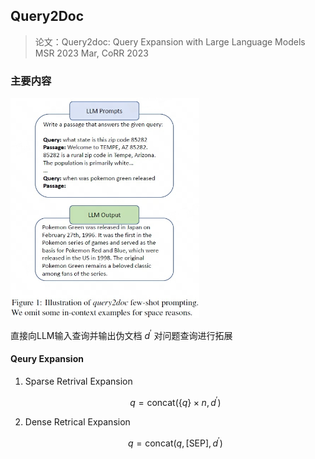 ## Query2Doc
> 论文：Query2doc: Query Expansion with Large Language Models  
> MSR 2023 Mar, CoRR 2023  


### 主要内容
<div class="one-image-container">
    <img src="image/query2doc_illustration.png" style="width: 60%;">
    <!-- <p>LoRA在Attention各部分权重上的消融实验效果</p> -->
    <!-- <figcaption>这是图片的标题或描述。</figcaption> -->
</div>

直接向LLM输入查询并输出伪文档 $d^{'}$ 对问题查询进行拓展

#### Qeury Expansion
1. Sparse Retrival Expansion

    $$
    q = \text{concat}(\{q\}\times n, d^{'})
    $$

2. Dense Retrical Expansion

    $$
    q = \text{concat}(q, \text{[SEP]}, d^{'})
    $$
